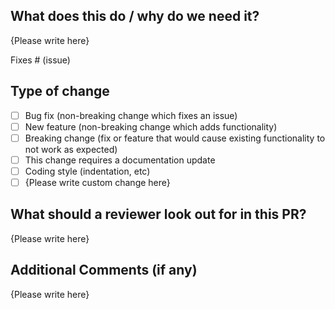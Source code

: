 <!-- SPDX-License-Identifier: CC0-1.0 -->
<!-- SPDX-FileType: TEXT -->
<!-- SPDX-FileCopyrightText: (c) 2021-2022, The Raetro authors and contributors -->

<!-- Thank you for your contribution! Please replace {Please write here} with your description -->

## What does this do / why do we need it?

<!--
Please include a summary of the change and which issue is fixed.
Please also include relevant motivation and context.
List any dependencies that are required for this change.
-->

{Please write here}

Fixes # (issue)

## Type of change

<!--
Please delete options that are not relevant.
-->

- [ ] Bug fix (non-breaking change which fixes an issue)
- [ ] New feature (non-breaking change which adds functionality)
- [ ] Breaking change (fix or feature that would cause existing functionality to not work as expected)
- [ ] This change requires a documentation update
- [ ] Coding style (indentation, etc)
- [ ] {Please write custom change here}

## What should a reviewer look out for in this PR?

<!--
Please describe the tests that you ran to verify your changes.
Provide instructions so we can reproduce.
Please also list any relevant details for your test configuration
-->

{Please write here}

## Additional Comments (if any)

{Please write here}
